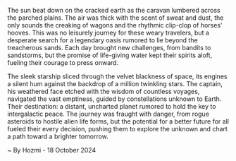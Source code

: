 
The sun beat down on the cracked earth as the caravan lumbered across the parched plains.  The air was thick with the scent of sweat and dust, the only sounds the creaking of wagons and the rhythmic clip-clop of horses' hooves.  This was no leisurely journey for these weary travelers, but a desperate search for a legendary oasis rumored to lie beyond the treacherous sands. Each day brought new challenges, from bandits to sandstorms, but the promise of life-giving water kept their spirits aloft, fueling their courage to press onward. 

The sleek starship sliced through the velvet blackness of space, its engines a silent hum against the backdrop of a million twinkling stars. The captain, his weathered face etched with the wisdom of countless voyages, navigated the vast emptiness, guided by constellations unknown to Earth.  Their destination: a distant, uncharted planet rumored to hold the key to intergalactic peace.  The journey was fraught with danger, from rogue asteroids to hostile alien life forms, but the potential for a better future for all fueled their every decision, pushing them to explore the unknown and chart a path toward a brighter tomorrow. 

~ By Hozmi - 18 October 2024

